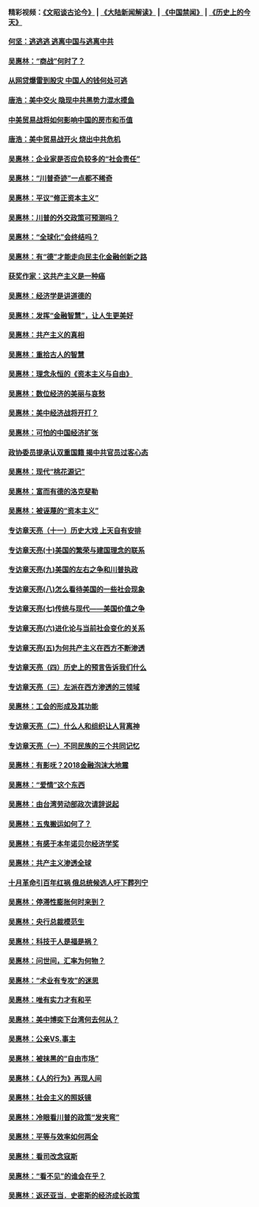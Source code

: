 #### 精彩视频：[《文昭谈古论今》](https://github.com/gfw-breaker/wenzhao/blob/master/README.md?t=11121831) | [《大陆新闻解读》](https://github.com/gfw-breaker/ntdtv-comedy/blob/master/README.md?t=11121831) | [《中国禁闻》](https://github.com/gfw-breaker/ntdtv-news/blob/master/README.md?t=11121831) | [《历史上的今天》](https://github.com/gfw-breaker/today-in-history/blob/master/README.md?t=11121831) 

#### [何坚：逃逃逃 逃离中国与逃离中共](../pages/nsc423/n10592891.md?t=11121831) 

#### [吴惠林：“商战”何时了？](../pages/nsc423/n10573558.md?t=11121831) 

#### [从网贷爆雷到股灾 中国人的钱何处可逃](../pages/nsc423/n10572800.md?t=11121831) 

#### [唐浩：美中交火 隐现中共黑势力混水摸鱼](../pages/nsc423/n10544040.md?t=11121831) 

#### [中美贸易战将如何影响中国的房市和币值](../pages/nsc423/n10543697.md?t=11121831) 

#### [唐浩：美中贸易战开火 烧出中共危机](../pages/nsc423/n10540126.md?t=11121831) 

#### [吴惠林：企业家是否应负较多的“社会责任”](../pages/nsc423/n10535022.md?t=11121831) 

#### [吴惠林：“川普奇迹”一点都不稀奇](../pages/nsc423/n10512808.md?t=11121831) 

#### [吴惠林：平议“修正资本主义”](../pages/nsc423/n10495724.md?t=11121831) 

#### [吴惠林：川普的外交政策可预测吗？](../pages/nsc423/n10462387.md?t=11121831) 

#### [吴惠林：“全球化”会终结吗？](../pages/nsc423/n10452838.md?t=11121831) 

#### [吴惠林：有“德”才能走向民主化金融创新之路](../pages/nsc423/n10432292.md?t=11121831) 

#### [获奖作家：这共产主义是一种癌](../pages/nsc423/n10431541.md?t=11121831) 

#### [吴惠林：经济学是讲道德的](../pages/nsc423/n10398014.md?t=11121831) 

#### [吴惠林：发挥“金融智慧”，让人生更美好](../pages/nsc423/n10375019.md?t=11121831) 

#### [吴惠林：共产主义的真相](../pages/nsc423/n10351394.md?t=11121831) 

#### [吴惠林：重拾古人的智慧](../pages/nsc423/n10337691.md?t=11121831) 

#### [吴惠林：理念永恒的《资本主义与自由》](../pages/nsc423/n10316274.md?t=11121831) 

#### [吴惠林：数位经济的美丽与哀愁](../pages/nsc423/n10292946.md?t=11121831) 

#### [吴惠林：美中经济战将开打？](../pages/nsc423/n10258825.md?t=11121831) 

#### [吴惠林：可怕的中国经济扩张](../pages/nsc423/n10219147.md?t=11121831) 

#### [政协委员提承认双重国籍 揭中共官员过客心态](../pages/nsc423/n10208809.md?t=11121831) 

#### [吴惠林：现代“桃花源记”](../pages/nsc423/n10185234.md?t=11121831) 

#### [吴惠林：富而有德的洛克斐勒](../pages/nsc423/n10142264.md?t=11121831) 

#### [吴惠林：被诬蔑的“资本主义”](../pages/nsc423/n10124816.md?t=11121831) 

#### [专访章天亮（十一）历史大戏 上天自有安排](../pages/nsc423/n10094905.md?t=11121831) 

#### [专访章天亮(十)美国的繁荣与建国理念的联系](../pages/nsc423/n10094899.md?t=11121831) 

#### [专访章天亮(九)美国的左右之争和川普执政](../pages/nsc423/n10094889.md?t=11121831) 

#### [专访章天亮(八)怎么看待美国的一些社会现象](../pages/nsc423/n10094857.md?t=11121831) 

#### [专访章天亮(七)传统与现代——美国价值之争](../pages/nsc423/n10093140.md?t=11121831) 

#### [专访章天亮(六)进化论与当前社会变化的关系](../pages/nsc423/n10092036.md?t=11121831) 

#### [专访章天亮(五)为何共产主义在西方不断渗透](../pages/nsc423/n10083620.md?t=11121831) 

#### [专访章天亮（四）历史上的预言告诉我们什么](../pages/nsc423/n10083606.md?t=11121831) 

#### [专访章天亮（三）左派在西方渗透的三领域](../pages/nsc423/n10081115.md?t=11121831) 

#### [吴惠林：工会的形成及其功能](../pages/nsc423/n10080633.md?t=11121831) 

#### [专访章天亮（二）什么人和组织让人背离神](../pages/nsc423/n10076637.md?t=11121831) 

#### [专访章天亮（一）不同民族的三个共同记忆](../pages/nsc423/n10074188.md?t=11121831) 

#### [吴惠林：有影呒？2018金融泡沫大地震](../pages/nsc423/n10040534.md?t=11121831) 

#### [吴惠林：“爱情”这个东西](../pages/nsc423/n10019423.md?t=11121831) 

#### [吴惠林：由台湾劳动部政次请辞说起](../pages/nsc423/n9979679.md?t=11121831) 

#### [吴惠林：五鬼搬运如何了？](../pages/nsc423/n9925338.md?t=11121831) 

#### [吴惠林：有感于本年诺贝尔经济学奖](../pages/nsc423/n9871883.md?t=11121831) 

#### [吴惠林：共产主义渗透全球](../pages/nsc423/n9812748.md?t=11121831) 

#### [十月革命引百年红祸 俄总统候选人吁下葬列宁](../pages/nsc423/n9810182.md?t=11121831) 

#### [吴惠林：停滞性膨胀何时来到？](../pages/nsc423/n9764136.md?t=11121831) 

#### [吴惠林：央行总裁模范生](../pages/nsc423/n9728134.md?t=11121831) 

#### [吴惠林：科技于人是福是祸？](../pages/nsc423/n9672982.md?t=11121831) 

#### [吴惠林：问世间，汇率为何物？](../pages/nsc423/n9621788.md?t=11121831) 

#### [吴惠林：“术业有专攻”的迷思](../pages/nsc423/n9580363.md?t=11121831) 

#### [吴惠林：唯有实力才有和平](../pages/nsc423/n9529599.md?t=11121831) 

#### [吴惠林：美中博奕下台湾何去何从？](../pages/nsc423/n9483598.md?t=11121831) 

#### [吴惠林：公亲VS.事主](../pages/nsc423/n9425637.md?t=11121831) 

#### [吴惠林：被抹黑的“自由市场”](../pages/nsc423/n9351545.md?t=11121831) 

#### [吴惠林：《人的行为》再现人间](../pages/nsc423/n9296339.md?t=11121831) 

#### [吴惠林：社会主义的照妖镜](../pages/nsc423/n9243460.md?t=11121831) 

#### [吴惠林：冷眼看川普的政策“发夹弯”](../pages/nsc423/n9120684.md?t=11121831) 

#### [吴惠林：平等与效率如何两全](../pages/nsc423/n9075430.md?t=11121831) 

#### [吴惠林：看司改念寇斯](../pages/nsc423/n9024915.md?t=11121831) 

#### [吴惠林：“看不见”的谁会在乎？](../pages/nsc423/n8977488.md?t=11121831) 

#### [吴惠林：返还亚当．史密斯的经济成长政策](../pages/nsc423/n8931896.md?t=11121831) 


